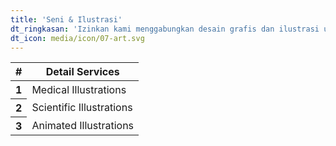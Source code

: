 ```yaml
---
title: 'Seni & Ilustrasi'
dt_ringkasan: 'Izinkan kami menggabungkan desain grafis dan ilustrasi untuk menciptakan tampilan visual yang kreatif.'
dt_icon: media/icon/07-art.svg
---
```


<table class="table table-hover">
<thead>
<tr>
  <th>#</th>
  <th>Detail Services</th>
</tr>
</thead>
<tbody>
	<tr>
	  <th scope="row">1</th>
	  <td>Medical Illustrations</td>
	</tr>
	<tr>
	  <th scope="row">2</th>
	  <td>Scientific Illustrations</td>
	<tr>
	  <th scope="row">3</th>
	  <td>Animated Illustrations</td>
	</tr>
</tbody>
</table>

